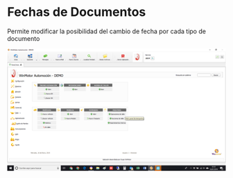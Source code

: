 # Fechas de Documentos

Permite modificar la posibilidad del cambio de fecha por cada tipo de documento

![](../../../.gitbook/assets/image%20%28285%29.png)

